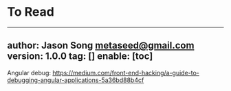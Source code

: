 # To Read
---
author: Jason Song <metaseed@gmail.com>
version: 1.0.0
tag: []
enable: [toc]
---
Angular debug:
https://medium.com/front-end-hacking/a-guide-to-debugging-angular-applications-5a36bd88b4cf